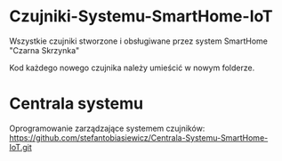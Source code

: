 # Czujniki-Systemu-SmartHome-IoT
Wszystkie czujniki stworzone i obsługiwane przez system SmartHome "Czarna Skrzynka"

Kod każdego nowego czujnika należy umieścić w nowym folderze.

# Centrala systemu
Oprogramowanie zarządzające systemem czujników:
https://github.com/stefantobiasiewicz/Centrala-Systemu-SmartHome-IoT.git
